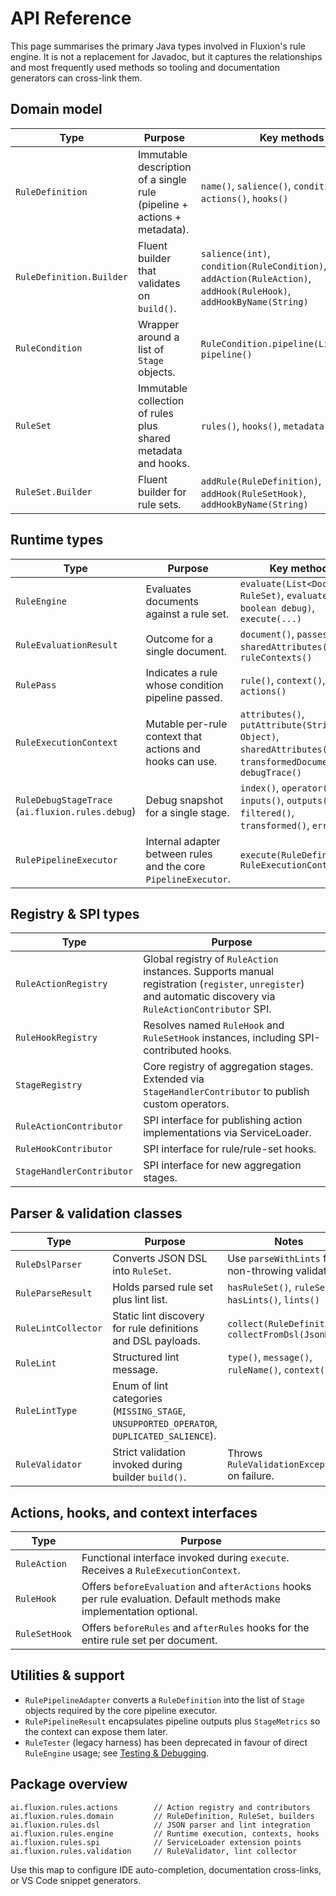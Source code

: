 # API Reference

This page summarises the primary Java types involved in Fluxion's rule engine. It is not a replacement for Javadoc, but it captures the relationships and most frequently used methods so tooling and documentation generators can cross-link them.

## Domain model

| Type | Purpose | Key methods |
| --- | --- | --- |
| `RuleDefinition` | Immutable description of a single rule (pipeline + actions + metadata). | `name()`, `salience()`, `condition()`, `actions()`, `hooks()` |
| `RuleDefinition.Builder` | Fluent builder that validates on `build()`. | `salience(int)`, `condition(RuleCondition)`, `addAction(RuleAction)`, `addHook(RuleHook)`, `addHookByName(String)` |
| `RuleCondition` | Wrapper around a list of `Stage` objects. | `RuleCondition.pipeline(List<Stage>)`, `pipeline()` |
| `RuleSet` | Immutable collection of rules plus shared metadata and hooks. | `rules()`, `hooks()`, `metadata()` |
| `RuleSet.Builder` | Fluent builder for rule sets. | `addRule(RuleDefinition)`, `addHook(RuleSetHook)`, `addHookByName(String)` |

## Runtime types

| Type | Purpose | Key methods |
| --- | --- | --- |
| `RuleEngine` | Evaluates documents against a rule set. | `evaluate(List<Document>, RuleSet)`, `evaluate(..., boolean debug)`, `execute(...)` |
| `RuleEvaluationResult` | Outcome for a single document. | `document()`, `passes()`, `sharedAttributes()`, `ruleContexts()` |
| `RulePass` | Indicates a rule whose condition pipeline passed. | `rule()`, `context()`, `actions()` |
| `RuleExecutionContext` | Mutable per-rule context that actions and hooks can use. | `attributes()`, `putAttribute(String, Object)`, `sharedAttributes()`, `transformedDocuments()`, `debugTrace()` |
| `RuleDebugStageTrace` (`ai.fluxion.rules.debug`) | Debug snapshot for a single stage. | `index()`, `operator()`, `inputs()`, `outputs()`, `filtered()`, `transformed()`, `error()` |
| `RulePipelineExecutor` | Internal adapter between rules and the core `PipelineExecutor`. | `execute(RuleDefinition, RuleExecutionContext)` |

## Registry & SPI types

| Type | Purpose |
| --- | --- |
| `RuleActionRegistry` | Global registry of `RuleAction` instances. Supports manual registration (`register`, `unregister`) and automatic discovery via `RuleActionContributor` SPI. |
| `RuleHookRegistry` | Resolves named `RuleHook` and `RuleSetHook` instances, including SPI-contributed hooks. |
| `StageRegistry` | Core registry of aggregation stages. Extended via `StageHandlerContributor` to publish custom operators. |
| `RuleActionContributor` | SPI interface for publishing action implementations via ServiceLoader. |
| `RuleHookContributor` | SPI interface for rule/rule-set hooks. |
| `StageHandlerContributor` | SPI interface for new aggregation stages. |

## Parser & validation classes

| Type | Purpose | Notes |
| --- | --- | --- |
| `RuleDslParser` | Converts JSON DSL into `RuleSet`. | Use `parseWithLints` for non-throwing validation. |
| `RuleParseResult` | Holds parsed rule set plus lint list. | `hasRuleSet()`, `ruleSet()`, `hasLints()`, `lints()` |
| `RuleLintCollector` | Static lint discovery for rule definitions and DSL payloads. | `collect(RuleDefinition)`, `collectFromDsl(JsonNode)` |
| `RuleLint` | Structured lint message. | `type()`, `message()`, `ruleName()`, `context()` |
| `RuleLintType` | Enum of lint categories (`MISSING_STAGE`, `UNSUPPORTED_OPERATOR`, `DUPLICATED_SALIENCE`). |  |
| `RuleValidator` | Strict validation invoked during builder `build()`. | Throws `RuleValidationException` on failure. |

## Actions, hooks, and context interfaces

| Type | Purpose |
| --- | --- |
| `RuleAction` | Functional interface invoked during `execute`. Receives a `RuleExecutionContext`. |
| `RuleHook` | Offers `beforeEvaluation` and `afterActions` hooks per rule evaluation. Default methods make implementation optional. |
| `RuleSetHook` | Offers `beforeRules` and `afterRules` hooks for the entire rule set per document. |

## Utilities & support

- `RulePipelineAdapter` converts a `RuleDefinition` into the list of `Stage` objects required by the core pipeline executor.
- `RulePipelineResult` encapsulates pipeline outputs plus `StageMetrics` so the context can expose them later.
- `RuleTester` (legacy harness) has been deprecated in favour of direct `RuleEngine` usage; see [Testing & Debugging](testing.md).

## Package overview

```
ai.fluxion.rules.actions        // Action registry and contributors
ai.fluxion.rules.domain         // RuleDefinition, RuleSet, builders
ai.fluxion.rules.dsl            // JSON parser and lint integration
ai.fluxion.rules.engine         // Runtime execution, contexts, hooks
ai.fluxion.rules.spi            // ServiceLoader extension points
ai.fluxion.rules.validation     // RuleValidator, lint collector
```

Use this map to configure IDE auto-completion, documentation cross-links, or VS Code snippet generators.
